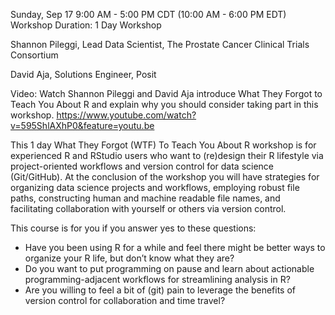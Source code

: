 Sunday, Sep 17 9:00 AM - 5:00 PM CDT (10:00 AM - 6:00 PM EDT)
Workshop Duration: 1 Day Workshop

Shannon Pileggi, Lead Data Scientist, The Prostate Cancer Clinical Trials Consortium

David Aja, Solutions Engineer, Posit

Video: Watch Shannon Pileggi and David Aja introduce What They Forgot to Teach You About R and explain why you should consider taking part in this workshop. https://www.youtube.com/watch?v=595ShlAXhP0&feature=youtu.be

This 1 day What They Forgot (WTF) To Teach You About R workshop is for experienced R and RStudio users who want to (re)design their R lifestyle via project-oriented workflows and version control for data science (Git/GitHub). At the conclusion of the workshop you will have strategies for organizing data science projects and workflows, employing robust file paths, constructing human and machine readable file names, and facilitating collaboration with yourself or others via version control.

This course is for you if you answer yes to these questions:
- Have you been using R for a while and feel there might be better ways to organize your R life, but don’t know what they are?
- Do you want to put programming on pause and learn about actionable programming-adjacent workflows for streamlining analysis in R?
- Are you willing to feel a bit of (git) pain to leverage the benefits of version control for collaboration and time travel?
